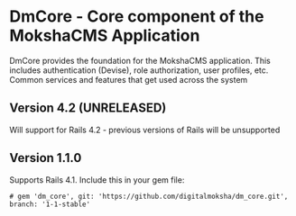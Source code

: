 # DmCore - Core component of the MokshaCMS Application

DmCore provides the foundation for the MokshaCMS application.  This includes authentication (Devise), role authorization, user profiles, etc.  Common services and features that get used across the system

## Version 4.2 (UNRELEASED)

Will support for Rails 4.2 - previous versions of Rails will be unsupported

## Version 1.1.0

Supports Rails 4.1.  Include this in your gem file:

`# gem 'dm_core', git: 'https://github.com/digitalmoksha/dm_core.git', branch: '1-1-stable'`
